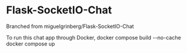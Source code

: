 Flask-SocketIO-Chat
===================

Branched from miguelgrinberg/Flask-SocketIO-Chat

To run this chat app through Docker,
docker compose build --no-cache
docker compose up

